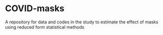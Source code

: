 # COVID-masks
A repository for data and codes in the study to estimate the effect of masks using reduced form statistical methods
